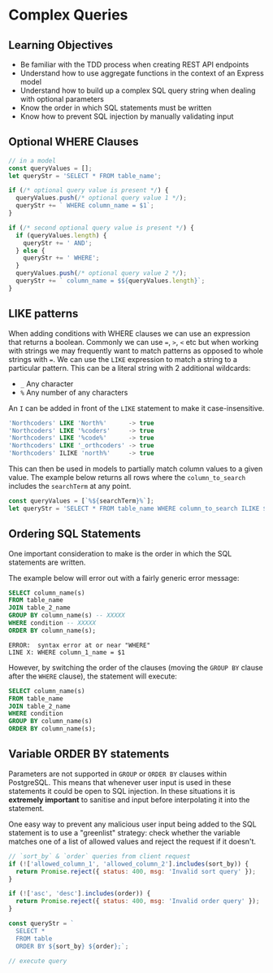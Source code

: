 # Complex Queries

## Learning Objectives

- Be familiar with the TDD process when creating REST API endpoints
- Understand how to use aggregate functions in the context of an Express model
- Understand how to build up a complex SQL query string when dealing with optional parameters
- Know the order in which SQL statements must be written
- Know how to prevent SQL injection by manually validating input

## Optional WHERE Clauses

```js
// in a model
const queryValues = [];
let queryStr = 'SELECT * FROM table_name';

if (/* optional query value is present */) {
  queryValues.push(/* optional query value 1 */);
  queryStr += ` WHERE column_name = $1`;
}

if (/* second optional query value is present */) {
  if (queryValues.length) {
    queryStr += ' AND';
  } else {
    queryStr += ' WHERE';
  }
  queryValues.push(/* optional query value 2 */);
  queryStr += ` column_name = $${queryValues.length}`;
}
```

## LIKE patterns

When adding conditions with WHERE clauses we can use an expression that returns a boolean. Commonly we can use `=`, `>`, `<` etc but when working with strings we may frequently want to match patterns as opposed to whole strings with `=`. We can use the `LIKE` expression to match a string to a particular pattern. This can be a literal string with 2 additional wildcards:

- `_` Any character
- `%` Any number of any characters

An `I` can be added in front of the `LIKE` statement to make it case-insensitive.

```sql
'Northcoders' LIKE 'North%'      -> true
'Northcoders' LIKE '%coders'     -> true
'Northcoders' LIKE '%code%'      -> true
'Northcoders' LIKE '_orthcoders' -> true
'Northcoders' ILIKE 'north%'     -> true
```

This can then be used in models to partially match column values to a given value. The example below returns all rows where the `column_to_search` includes the `searchTerm` at any point.

```js
const queryValues = [`%${searchTerm}%`];
let queryStr = 'SELECT * FROM table_name WHERE column_to_search ILIKE $1';
```

## Ordering SQL Statements

One important consideration to make is the order in which the SQL statements are written.

The example below will error out with a fairly generic error message:

```sql
SELECT column_name(s)
FROM table_name
JOIN table_2_name
GROUP BY column_name(s) -- XXXXX
WHERE condition -- XXXXX
ORDER BY column_name(s);
```

```
ERROR:  syntax error at or near "WHERE"
LINE X: WHERE column_1_name = $1
```

However, by switching the order of the clauses (moving the `GROUP BY` clause after the `WHERE` clause), the statement will execute:

```sql
SELECT column_name(s)
FROM table_name
JOIN table_2_name
WHERE condition
GROUP BY column_name(s)
ORDER BY column_name(s);
```

## Variable ORDER BY statements

Parameters are not supported in `GROUP` or `ORDER BY` clauses within PostgreSQL. This means that whenever user input is used in these statements it could be open to SQL injection. In these situations it is **extremely important** to sanitise and input before interpolating it into the statement.

One easy way to prevent any malicious user input being added to the SQL statement is to use a "greenlist" strategy: check whether the variable matches one of a list of allowed values and reject the request if it doesn't.

```js
// `sort_by` & `order` queries from client request
if (!['allowed_column_1', 'allowed_column_2'].includes(sort_by)) {
  return Promise.reject({ status: 400, msg: 'Invalid sort query' });
}

if (!['asc', 'desc'].includes(order)) {
  return Promise.reject({ status: 400, msg: 'Invalid order query' });
}

const queryStr = `
  SELECT *
  FROM table
  ORDER BY ${sort_by} ${order};`;

// execute query
```

